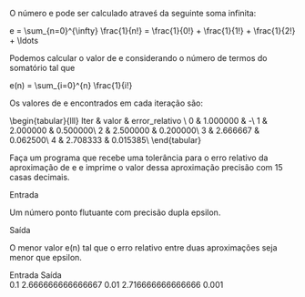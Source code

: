 O número  e  pode ser calculado atraveś da seguinte soma infinita:



 e = \sum_{n=0}^{\infty} \frac{1}{n!} = \frac{1}{0!} +  \frac{1}{1!} + \frac{1}{2!} + \ldots 

 



Podemos calcular o valor de e considerando o número de termos do somatório tal que

 e(n) = \sum_{i=0}^{n} \frac{1}{i!}
 



Os valores de e encontrados em cada iteração são:

 \begin{tabular}{lll}
Iter & valor & error\_relativo \\
0  & 1.000000 & -\\
1 &  2.000000 & 0.500000\\
2 &  2.500000 & 0.200000\\
3 &  2.666667 & 0.062500\\
4 & 2.708333 & 0.015385\\
\end{tabular}
 

Faça um programa que recebe uma tolerância para o erro relativo da aproximação de  e  e imprime o valor dessa aproximação precisão com 15 casas decimais.

Entrada

Um número ponto flutuante com precisão dupla epsilon.

Saída

O menor valor e(n) tal que  o erro relativo entre duas aproximações seja menor que epsilon.

Entrada                                                                                 	Saída                                                            
0.1	2.666666666666667
0.01	2.716666666666666
0.001	
